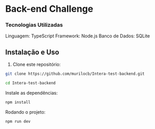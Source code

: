 # Back-end Challenge

### Tecnologias Utilizadas

Linguagem: TypeScript
Framework: Node.js
Banco de Dados: SQLite

## Instalação e Uso

1. Clone este repositório:

```bash
git clone https://github.com/murilocb/Intera-test-backend.git
```

```bash
cd Intera-test-backend
```

Instale as dependências:

```bash
npm install
```

Rodando o projeto:

```bash
npm run dev
```

